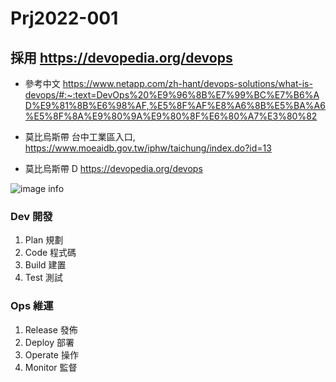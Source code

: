 # Prj2022-001
## 採用 https://devopedia.org/devops
- 參考中文 https://www.netapp.com/zh-hant/devops-solutions/what-is-devops/#:~:text=DevOps%20%E9%96%8B%E7%99%BC%E7%B6%AD%E9%81%8B%E6%98%AF,%E5%8F%AF%E8%A6%8B%E5%BA%A6%E5%8F%8A%E9%80%9A%E9%80%8F%E6%80%A7%E3%80%82

- 莫比烏斯帶 台中工業區入口, https://www.moeaidb.gov.tw/iphw/taichung/index.do?id=13
- 莫比烏斯帶 D https://devopedia.org/devops

![image info](
https://devopedia.org/images/article/54/7602.1513404277.png)

### Dev 開發
1. Plan 規劃
2. Code 程式碼
3. Build 建置
4. Test 測試

### Ops 維運
1. Release 發佈
2. Deploy 部署
3. Operate 操作
4. Monitor 監督
